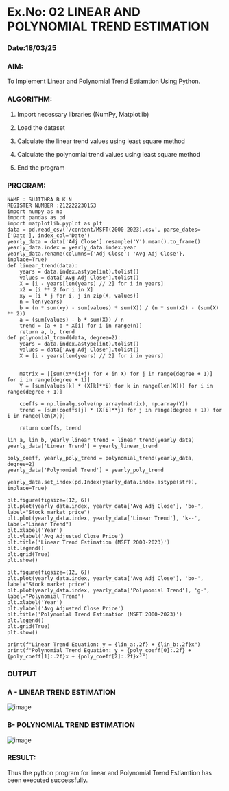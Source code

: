 # Ex.No: 02 LINEAR AND POLYNOMIAL TREND ESTIMATION
### Date:18/03/25
### AIM:
To Implement Linear and Polynomial Trend Estiamtion Using Python.

### ALGORITHM:
1. Import necessary libraries (NumPy, Matplotlib)

2. Load the dataset

3. Calculate the linear trend values using least square method

4. Calculate the polynomial trend values using least square method

5. End the program
### PROGRAM:
```
NAME : SUJITHRA B K N
REGISTER NUMBER :212222230153
import numpy as np
import pandas as pd
import matplotlib.pyplot as plt
data = pd.read_csv('/content/MSFT(2000-2023).csv', parse_dates=['Date'], index_col='Date')
yearly_data = data['Adj Close'].resample('Y').mean().to_frame()
yearly_data.index = yearly_data.index.year
yearly_data.rename(columns={'Adj Close': 'Avg Adj Close'}, inplace=True)
def linear_trend(data):
    years = data.index.astype(int).tolist()
    values = data['Avg Adj Close'].tolist()
    X = [i - years[len(years) // 2] for i in years] 
    x2 = [i ** 2 for i in X]
    xy = [i * j for i, j in zip(X, values)]
    n = len(years)
    b = (n * sum(xy) - sum(values) * sum(X)) / (n * sum(x2) - (sum(X) ** 2))
    a = (sum(values) - b * sum(X)) / n
    trend = [a + b * X[i] for i in range(n)]
    return a, b, trend
def polynomial_trend(data, degree=2):
    years = data.index.astype(int).tolist()
    values = data['Avg Adj Close'].tolist()
    X = [i - years[len(years) // 2] for i in years]  
    

    matrix = [[sum(x**(i+j) for x in X) for j in range(degree + 1)] for i in range(degree + 1)]
    Y = [sum(values[k] * (X[k]**i) for k in range(len(X))) for i in range(degree + 1)]

    coeffs = np.linalg.solve(np.array(matrix), np.array(Y))
    trend = [sum(coeffs[j] * (X[i]**j) for j in range(degree + 1)) for i in range(len(X))]
    
    return coeffs, trend

lin_a, lin_b, yearly_linear_trend = linear_trend(yearly_data)
yearly_data['Linear Trend'] = yearly_linear_trend

poly_coeff, yearly_poly_trend = polynomial_trend(yearly_data, degree=2)
yearly_data['Polynomial Trend'] = yearly_poly_trend

yearly_data.set_index(pd.Index(yearly_data.index.astype(str)), inplace=True)

plt.figure(figsize=(12, 6))
plt.plot(yearly_data.index, yearly_data['Avg Adj Close'], 'bo-', label="Stock market price")
plt.plot(yearly_data.index, yearly_data['Linear Trend'], 'k--', label="Linear Trend")
plt.xlabel('Year')
plt.ylabel('Avg Adjusted Close Price')
plt.title('Linear Trend Estimation (MSFT 2000-2023)')
plt.legend()
plt.grid(True)
plt.show()

plt.figure(figsize=(12, 6))
plt.plot(yearly_data.index, yearly_data['Avg Adj Close'], 'bo-', label="Stock market price")
plt.plot(yearly_data.index, yearly_data['Polynomial Trend'], 'g-', label="Polynomial Trend")
plt.xlabel('Year')
plt.ylabel('Avg Adjusted Close Price')
plt.title('Polynomial Trend Estimation (MSFT 2000-2023)')
plt.legend()
plt.grid(True)
plt.show()

print(f"Linear Trend Equation: y = {lin_a:.2f} + {lin_b:.2f}x")
print(f"Polynomial Trend Equation: y = {poly_coeff[0]:.2f} + {poly_coeff[1]:.2f}x + {poly_coeff[2]:.2f}x²")
```
### OUTPUT
### A - LINEAR TREND ESTIMATION
![image](https://github.com/user-attachments/assets/0f875714-5e41-435f-b095-5e806aa8a408)


### B- POLYNOMIAL TREND ESTIMATION
![image](https://github.com/user-attachments/assets/8a4bce34-d25b-43c1-8a44-12e6aceef0bf)


### RESULT:
Thus the python program for linear and Polynomial Trend Estiamtion has been executed successfully.
